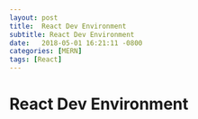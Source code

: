 ```yaml
---
layout: post
title:  React Dev Environment
subtitle: React Dev Environment
date:   2018-05-01 16:21:11 -0800
categories: [MERN]
tags: [React]
---
```


# React Dev Environment
